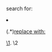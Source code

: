 search for:
<li id="fn(\d+)".*><p>(.*)<a href=.*

replace with:
<aside id="fn\1" epub:type="footnote" class="footnote"><p><a class="noteref" href="#fnref\1">\1</a>. \2</p></aside>